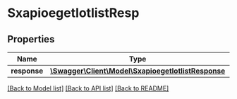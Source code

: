 # SxapioegetlotlistResp

## Properties
Name | Type | Description | Notes
------------ | ------------- | ------------- | -------------
**response** | [**\Swagger\Client\Model\SxapioegetlotlistResponse**](SxapioegetlotlistResponse.md) |  | [optional] 

[[Back to Model list]](../README.md#documentation-for-models) [[Back to API list]](../README.md#documentation-for-api-endpoints) [[Back to README]](../README.md)


